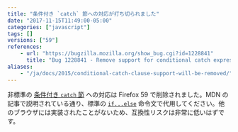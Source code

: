 ```yaml
---
title: "条件付き `catch` 節への対応が打ち切られました"
date: "2017-11-15T11:49:00-05:00"
categories: ["javascript"]
tags: []
versions: ["59"]
references:
    - url: "https://bugzilla.mozilla.org/show_bug.cgi?id=1228841"
      title: "Bug 1228841 - Remove support for conditional catch expressions"
aliases:
    - "/ja/docs/2015/conditional-catch-clause-support-will-be-removed/"
---
```

非標準の [条件付き `catch` 節](https://developer.mozilla.org/ja/docs/Web/JavaScript/Reference/Statements/try...catch#Conditional_catch_clauses) への対応は Firefox 59 で削除されました。MDN の記事で説明されている通り、標準の [`if...else`](https://developer.mozilla.org/ja/docs/Web/JavaScript/Reference/Statements/if...else) 命令文で代用してください。他のブラウザには実装されたことがないため、互換性リスクは非常に低いはずです。
